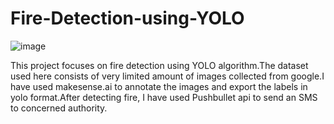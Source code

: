 # Fire-Detection-using-YOLO
![image](https://github.com/Dheepak27/Fire-Detection-using-YOLO/assets/89765006/b8785763-21c9-4485-8897-cd8adc071450)

This project focuses on fire detection using YOLO algorithm.The dataset used here consists of very limited amount of images collected from google.I have used makesense.ai to annotate the images and export the labels in yolo format.After detecting fire, I have used Pushbullet api to send an SMS to concerned authority.
